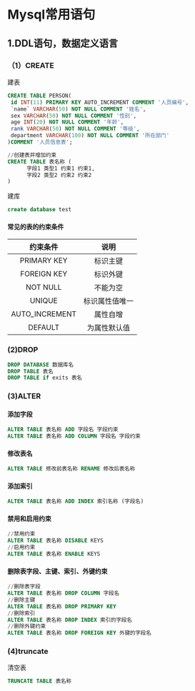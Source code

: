 # Mysql常用语句

## 1.DDL语句，数据定义语言

### （1）CREATE

建表

```sql
CREATE TABLE PERSON(
 id INT(11) PRIMARY KEY AUTO_INCREMENT COMMENT '人员编号',
 `name` VARCHAR(50) NOT NULL COMMENT '姓名',
 sex VARCHAR(50) NOT NULL COMMENT '性别',
 age INT(20) NOT NULL COMMENT '年龄',
 rank VARCHAR(50) NOT NULL COMMENT '等级',
 department VARCHAR(100) NOT NULL COMMENT '所在部门'
)COMMENT '人员信息表';

//创建表并增加约束
CREATE TABLE 表名称 (
      字段1 类型1 约束1 约束1,
      字段2 类型2 约束2 约束2 
)
```

建库

```sql
create database test
```

#### 常见的表的约束条件

|    约束条件    |      说明      |
| :------------: | :------------: |
|  PRIMARY KEY   |    标识主键    |
|  FOREIGN KEY   |    标识外键    |
|    NOT NULL    |    不能为空    |
|     UNIQUE     | 标识属性值唯一 |
| AUTO_INCREMENT |    属性自增    |
|    DEFAULT     |  为属性默认值  |



### (2)DROP

```sql
DROP DATABASE 数据库名
DROP TABLE 表名
DROP TABLE if exits 表名 
```

### (3)ALTER

#### 添加字段

```sql
ALTER TABLE 表名称 ADD 字段名 字段约束
ALTER TABLE 表名称 ADD COLUMN 字段名 字段约束
```

#### 修改表名

```sql
ALTER TABLE 修改前表名称 RENAME 修改后表名称
```

#### 添加索引

```sql
ALTER TABLE 表名称 ADD INDEX 索引名称 (字段名)
```

#### 禁用和启用约束

```sql
//禁用约束
ALTER TABLE 表名称 DISABLE KEYS
//启用约束
ALTER TABLE 表名称 ENABLE KEYS
```

#### 删除表字段、主键、索引、外键约束

```sql
//删除表字段
ALTER TABLE 表名称 DROP COLUMN 字段名
//删除主键
ALTER TABLE 表名称 DROP PRIMARY KEY
//删除索引
ALTER TABLE 表名称 DROP INDEX 索引的字段名
//删除外键约束
ALTER TABLE 表名称 DROP FOREIGN KEY 外键的字段名
```

### (4)truncate

清空表

```sql
TRUNCATE TABLE 表名称
```




